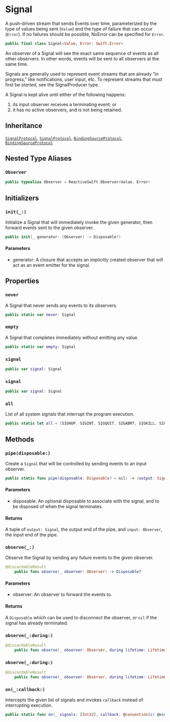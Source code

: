 # Signal

A push-driven stream that sends Events over time, parameterized by the type
of values being sent (`Value`) and the type of failure that can occur
(`Error`). If no failures should be possible, NoError can be specified for
`Error`.

``` swift
public final class Signal<Value, Error: Swift.Error> 
```

An observer of a Signal will see the exact same sequence of events as all
other observers. In other words, events will be sent to all observers at the
same time.

Signals are generally used to represent event streams that are already “in
progress,” like notifications, user input, etc. To represent streams that
must first be *started*, see the SignalProducer type.

A Signal is kept alive until either of the following happens:

1.  its input observer receives a terminating event; or
2.  it has no active observers, and is not being retained.

## Inheritance

[`SignalProtocol`](/SignalProtocol), [`SignalProtocol`](/SignalProtocol), [`BindingSourceProtocol`](/BindingSourceProtocol), [`BindingSourceProtocol`](/BindingSourceProtocol)

## Nested Type Aliases

### `Observer`

``` swift
public typealias Observer = ReactiveSwift.Observer<Value, Error>
```

## Initializers

### `init(_:)`

Initialize a Signal that will immediately invoke the given generator,
then forward events sent to the given observer.

``` swift
public init(_ generator: (Observer) -> Disposable?) 
```

> 

#### Parameters

  - generator: A closure that accepts an implicitly created observer that will act as an event emitter for the signal.

## Properties

### `never`

A Signal that never sends any events to its observers.

``` swift
public static var never: Signal 
```

### `empty`

A Signal that completes immediately without emitting any value.

``` swift
public static var empty: Signal 
```

### `signal`

``` swift
public var signal: Signal 
```

### `signal`

``` swift
public var signal: Signal 
```

### `all`

List of all system signals that interrupt the program execution.

``` swift
public static let all = [SIGHUP, SIGINT, SIGQUIT, SIGABRT, SIGKILL, SIGALRM, SIGTERM]
```

## Methods

### `pipe(disposable:)`

Create a `Signal` that will be controlled by sending events to an
input observer.

``` swift
public static func pipe(disposable: Disposable? = nil) -> (output: Signal, input: Observer) 
```

> 

#### Parameters

  - disposable: An optional disposable to associate with the signal, and to be disposed of when the signal terminates.

#### Returns

A tuple of `output:​ Signal`, the output end of the pipe, and `input:​ Observer`, the input end of the pipe.

### `observe(_:)`

Observe the Signal by sending any future events to the given observer.

``` swift
@discardableResult
	public func observe(_ observer: Observer) -> Disposable? 
```

> 

#### Parameters

  - observer: An observer to forward the events to.

#### Returns

A `Disposable` which can be used to disconnect the observer, or `nil` if the signal has already terminated.

### `observe(_:during:)`

``` swift
@discardableResult
	public func observe(_ observer: Observer, during lifetime: Lifetime) -> Disposable? 
```

### `observe(_:during:)`

``` swift
@discardableResult
	public func observe(_ observer: Observer, during lifetime: Lifetime) -> Disposable? 
```

### `on(_:callback:)`

Intercepts the given list of signals and invokes `callback` instead of interrupting execution.

``` swift
public static func on(_ signals: [Int32], callback: @convention(c) @escaping (Int32) -> Void) 
```
